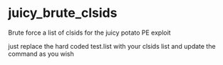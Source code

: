 # juicy_brute_clsids
Brute force a list of clsids for the juicy potato PE exploit

just replace the hard coded test.list with your clsids list
and update the command as you wish
